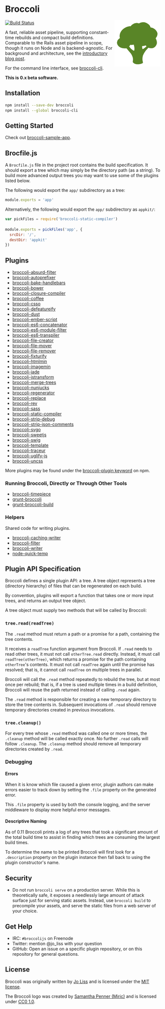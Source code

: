 # Broccoli

<img src="logo/broccoli-logo-small.generated.png" align="right" height="150">

[![Build Status](https://travis-ci.org/broccolijs/broccoli.png?branch=master)](https://travis-ci.org/broccolijs/broccoli)

A fast, reliable asset pipeline, supporting constant-time rebuilds and compact
build definitions. Comparable to the Rails asset pipeline in scope, though it
runs on Node and is backend-agnostic. For background and architecture, see the
[introductory blog post](http://www.solitr.com/blog/2014/02/broccoli-first-release/).

For the command line interface, see
[broccoli-cli](https://github.com/broccolijs/broccoli-cli).

**This is 0.x beta software.**

## Installation

```bash
npm install --save-dev broccoli
npm install --global broccoli-cli
```

## Getting Started

Check out
[broccoli-sample-app](https://github.com/broccolijs/broccoli-sample-app).

## Brocfile.js

A `Brocfile.js` file in the project root contains the build specification. It
should export a tree which may simply be the directory path (as a string). To
build more advanced output trees you may want to use some of the plugins listed
below.

The following would export the `app/` subdirectory as a tree:

```js
module.exports = 'app'
```

Alternatively, the following would export the `app/` subdirectory as `appkit/`:

```js
var pickFiles = require('broccoli-static-compiler')

module.exports = pickFiles('app', {
  srcDir: '/',
  destDir: 'appkit'
})
```

## Plugins

* [broccoli-absurd-filter](https://github.com/Xulai/broccoli-absurd-filter)
* [broccoli-autoprefixer](https://github.com/sindresorhus/broccoli-autoprefixer)
* [broccoli-bake-handlebars](https://github.com/thomasboyt/broccoli-bake-handlebars)
* [broccoli-bower](https://github.com/joliss/broccoli-bower)
* [broccoli-closure-compiler](https://github.com/sindresorhus/broccoli-closure-compiler)
* [broccoli-coffee](https://github.com/joliss/broccoli-coffee)
* [broccoli-csso](https://github.com/sindresorhus/broccoli-csso)
* [broccoli-defeatureify](https://github.com/sindresorhus/broccoli-defeatureify)
* [broccoli-dust](https://github.com/sindresorhus/broccoli-dust)
* [broccoli-ember-script](https://github.com/aradabaugh/broccoli-ember-script)
* [broccoli-es6-concatenator](https://github.com/joliss/broccoli-es6-concatenator)
* [broccoli-es6-module-filter](https://github.com/rpflorence/broccoli-es6-module-filter)
* [broccoli-es6-transpiler](https://github.com/sindresorhus/broccoli-es6-transpiler)
* [broccoli-file-creator](https://github.com/rjackson/broccoli-file-creator)
* [broccoli-file-mover](https://github.com/rjackson/broccoli-file-mover)
* [broccoli-file-remover](https://github.com/rjackson/broccoli-file-remover)
* [broccoli-fixturify](https://github.com/rjackson/broccoli-fixturify)
* [broccoli-htmlmin](https://github.com/sindresorhus/broccoli-htmlmin)
* [broccoli-imagemin](https://github.com/Xulai/broccoli-imagemin)
* [broccoli-jade](https://github.com/sindresorhus/broccoli-jade)
* [broccoli-jstransform](https://github.com/aexmachina/broccoli-jstransform)
* [broccoli-merge-trees](https://github.com/broccolijs/broccoli-merge-trees)
* [broccoli-nunjucks](https://github.com/sindresorhus/broccoli-nunjucks)
* [broccoli-regenerator](https://github.com/sindresorhus/broccoli-regenerator)
* [broccoli-replace](https://github.com/outaTiME/broccoli-replace)
* [broccoli-rev](https://github.com/mjijackson/broccoli-rev)
* [broccoli-sass](https://github.com/joliss/broccoli-sass)
* [broccoli-static-compiler](https://github.com/joliss/broccoli-static-compiler)
* [broccoli-strip-debug](https://github.com/sindresorhus/broccoli-strip-debug)
* [broccoli-strip-json-comments](https://github.com/sindresorhus/broccoli-strip-json-comments)
* [broccoli-svgo](https://github.com/sindresorhus/broccoli-svgo)
* [broccoli-sweetjs](https://github.com/sindresorhus/broccoli-sweetjs)
* [broccoli-swig](https://github.com/shanielh/broccoli-swig)
* [broccoli-template](https://github.com/joliss/broccoli-template)
* [broccoli-traceur](https://github.com/sindresorhus/broccoli-traceur)
* [broccoli-uglify-js](https://github.com/joliss/broccoli-uglify-js)
* [broccoli-uncss](https://github.com/sindresorhus/broccoli-uncss)

More plugins may be found under the [broccoli-plugin
keyword](https://www.npmjs.org/browse/keyword/broccoli-plugin) on npm.

### Running Broccoli, Directly or Through Other Tools

* [broccoli-timepiece](https://github.com/rjackson/broccoli-timepiece)
* [grunt-broccoli](https://github.com/quandl/grunt-broccoli)
* [grunt-broccoli-build](https://github.com/ericf/grunt-broccoli-build)

### Helpers

Shared code for writing plugins.

* [broccoli-caching-writer](https://github.com/rjackson/broccoli-caching-writer)
* [broccoli-filter](https://github.com/broccolijs/broccoli-filter)
* [broccoli-writer](https://github.com/broccolijs/broccoli-writer)
* [node-quick-temp](https://github.com/joliss/node-quick-temp)

## Plugin API Specification

Broccoli defines a single plugin API: a tree. A tree object represents a tree
(directory hierarchy) of files that can be regenerated on each build.

By convention, plugins will export a function that takes one or more input
trees, and returns an output tree object.

A tree object must supply two methods that will be called by Broccoli:

### `tree.read(readTree)`

The `.read` method must return a path or a promise for a path, containing the
tree contents.

It receives a `readTree` function argument from Broccoli. If `.read` needs to
read other trees, it must not call `otherTree.read` directly. Instead, it must
call `readTree(otherTree)`, which returns a promise for the path containing
`otherTree`'s contents. It must not call `readTree` again until the promise
has resolved; that is, it cannot call `readTree` on multiple trees in
parallel.

Broccoli will call the `.read` method repeatedly to rebuild the tree, but at
most once per rebuild; that is, if a tree is used multiple times in a build
definition, Broccoli will reuse the path returned instead of calling `.read`
again.

The `.read` method is responsible for creating a new temporary directory to
store the tree contents in. Subsequent invocations of `.read` should remove
temporary directories created in previous invocations.

### `tree.cleanup()`

For every tree whose `.read` method was called one or more times, the
`.cleanup` method will be called exactly once. No further `.read` calls will
follow `.cleanup`. The `.cleanup` method should remove all temporary
directories created by `.read`.

### Debugging


#### Errors

When it is know which file caused a given error, plugin authors can make errors
easier to track down by setting the `.file` property on the generated error.

This `.file` property is used by both the console logging, and the server middleware
to display more helpful error messages.

#### Descriptive Naming

As of 0.11 Broccoli prints a log of any trees that took a significant amount of the total
build time to assist in finding which trees are consuming the largest build times.

To determine the name to be printed Broccoli will first look for a `.description`
property on the plugin instance then fall back to using the plugin constructor's name.

## Security

* Do not run `broccoli serve` on a production server. While this is
  theoretically safe, it exposes a needlessly large amount of attack surface
  just for serving static assets. Instead, use `broccoli build` to precompile
  your assets, and serve the static files from a web server of your choice.

## Get Help

* IRC: `#broccolijs` on Freenode
* Twitter: mention @jo_liss with your question
* GitHub: Open an issue on a specific plugin repository, or on this
  repository for general questions.

## License

Broccoli was originally written by [Jo Liss](http://www.solitr.com/) and is
licensed under the [MIT license](LICENSE.md).

The Broccoli logo was created by [Samantha Penner
(Miric)](http://mirics.deviantart.com/) and is licensed under [CC0
1.0](https://creativecommons.org/publicdomain/zero/1.0/).
